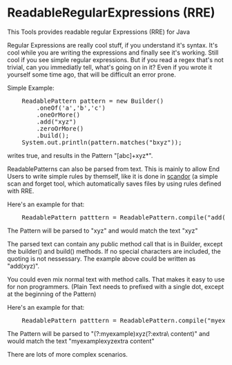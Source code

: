 # ReadableRegularExpressions (RRE)
This Tools provides readable regular Expressions (RRE) for Java

Regular Expressions are really cool stuff, if you understand it's syntax. It's cool while you are writing the expressions and finally see it's working. Still cool if you see simple regular expressions. But if you read a regex that's not trivial, can you immediatly tell, what's going on in it? Even if you wrote it yourself some time ago, that will be difficult an error prone.

Simple Example:
<pre>
    ReadablePattern pattern = new Builder()
        .oneOf('a','b','c')
        .oneOrMore()
        .add("xyz")
        .zeroOrMore()
        .build();
    System.out.println(pattern.matches("bxyz"));
</pre> 
writes true, and results in the Pattern "[abc]+xyz*".

ReadablePatterns can also be parsed from text. This is mainly to allow End Users to write simple rules by themself, like it is done in <a href="http://www.exware.de/scandor/en/index.html">scandor</a> (a simple scan and forget tool, which automatically saves files by using rules defined with RRE.

Here's an example for that:
<pre>
    ReadablePattern patttern = ReadablePattern.compile("add('xyz')");
</pre>
The Pattern will be parsed to "xyz" and would match the text "xyz"

The parsed text can contain any public method call that is in Builder, except the builder() and build() methods. If no special characters are included, the quoting is not nessessary. The example above could be written as "add(xyz)".

You could even mix normal text with method calls. That makes it easy to use for non programmers.
(Plain Text needs to prefixed with a single dot, except at the beginning of the Pattern)

Here's an example for that:
<pre>
    ReadablePattern patttern = ReadablePattern.compile("myexample.add(xyz).extra content");
</pre>

The Pattern will be parsed to "(?:myexample)xyz(?:extra\ content)" and would match the text "myexamplexyzextra content"

There are lots of more complex scenarios.
